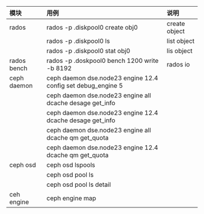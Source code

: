 |模块|用例|说明|
|:-|:-|:-|
|rados|rados -p .diskpool0 create obj0| create object|
||rados -p .diskpool0 ls| list object|
||rados -p .diskpool0 stat obj0| lis object|
|rados bench|rados -p .doskpool0 bench 1200 write -b 8192  |rados io|
|ceph daemon |ceph daemon dse.node23 engine 12.4 config set debug_engine 5||
||ceph daemon dse.node23 engine all dcache desage get_info||
||ceph daemon dse.node23 engine 12.4 dcache desage get_info||
||ceph daemon dse.node23 engine all dcache qm get_quota||
||ceph daemon dse.node23 engine 12.4 dcache qm get_quota||
|ceph osd|ceph osd lspools||
||ceph osd pool ls||
||ceph osd pool ls detail||
|ceh engine|ceph engine map||

